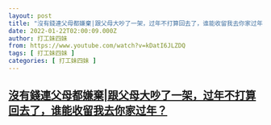 ```yaml
---
layout: post
title: "沒有錢連父母都嫌棄|跟父母大吵了一架，过年不打算回去了，谁能收留我去你家过年？"
date: 2022-01-22T02:00:09.000Z
author: 打工妹四妹
from: https://www.youtube.com/watch?v=kDatI6JLZDQ
tags: [ 打工妹四妹 ]
categories: [ 打工妹四妹 ]
---
```

<!--1642816809000-->
[沒有錢連父母都嫌棄|跟父母大吵了一架，过年不打算回去了，谁能收留我去你家过年？](https://www.youtube.com/watch?v=kDatI6JLZDQ)
------

<div>

</div>

